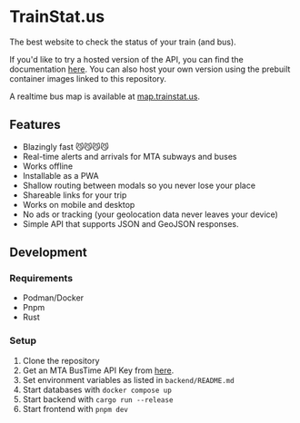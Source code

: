 # TrainStat.us

The best website to check the status of your train (and bus).

If you'd like to try a hosted version of the API, you can find the documentation [here](https://trainstat.us/api/docs). You can also host your own version using the prebuilt container images linked to this repository.

A realtime bus map is available at <a href="https://map.trainstat.us" target="_blank">map.trainstat.us</a>.

## Features

- Blazingly fast 😼😼😼😼
- Real-time alerts and arrivals for MTA subways and buses
- Works offline
- Installable as a PWA
- Shallow routing between modals so you never lose your place
- Shareable links for your trip
- Works on mobile and desktop
- No ads or tracking (your geolocation data never leaves your device)
- Simple API that supports JSON and GeoJSON responses.

## Development

### Requirements

- Podman/Docker
- Pnpm
- Rust

### Setup

1. Clone the repository
2. Get an MTA BusTime API Key from [here](https://bustime.mta.info/wiki/Developers/Index).
3. Set environment variables as listed in `backend/README.md`
4. Start databases with `docker compose up`
5. Start backend with `cargo run --release`
6. Start frontend with `pnpm dev`
